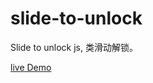 # slide-to-unlock
Slide to unlock js, 类滑动解锁。   


[live Demo](http://www.iampua.com/pui/slide-to-unlock.html)
